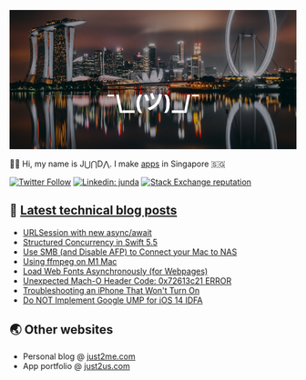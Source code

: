 [![](https://github.com/samwize/samwize/blob/master/singapore.jpg?raw=true)](https://just2me.com/about)

👋🏻 Hi, my name is J⋃⋂D⋀. I make [apps](https://just2us.com/apps) in Singapore 🇸🇬

[![Twitter Follow](https://img.shields.io/twitter/follow/samwize?label=Follow)](https://twitter.com/samwize)
[![Linkedin: junda](https://img.shields.io/badge/-Junda-blue?style=flat-square&logo=Linkedin&logoColor=white&link=https://www.linkedin.com/in/junda/)](https://www.linkedin.com/in/junda/)
[![Stack Exchange reputation](https://img.shields.io/stackexchange/stackoverflow/r/242682)](https://stackoverflow.com/users/242682/samwize)

## 📕 [Latest technical blog posts](https://samwize.com)

<!-- BLOG-POST-LIST:START -->
- [URLSession with new async/await](https://samwize.com/2021/10/12/urlsession-with-new-async-await/)
- [Structured Concurrency in Swift 5.5](https://samwize.com/2021/10/12/structured-concurrency-in-swift-5-5/)
- [Use SMB (and Disable AFP) to Connect your Mac to NAS](https://samwize.com/2021/07/15/use-smb-disable-afp-to-connect-mac-to-nas/)
- [Using ffmpeg on M1 Mac](https://samwize.com/2021/07/13/using-ffmpeg-on-m1-mac/)
- [Load Web Fonts Asynchronously (for Webpages)](https://samwize.com/2021/04/29/load-web-fonts-asynchronously-for-webpages/)
- [Unexpected Mach-O Header Code: 0x72613c21 ERROR](https://samwize.com/2021/04/15/unexpected-mach-o-header-code-0x72613c21-error/)
- [Troubleshooting an iPhone That Won't Turn On](https://samwize.com/2021/03/24/troubleshooting-an-iphone-that-wont-turn-on/)
- [Do NOT Implement Google UMP for iOS 14 IDFA](https://samwize.com/2021/03/11/do-not-implement-google-ump-pre-permission-prompt-for-ios-14-idfa/)
<!-- BLOG-POST-LIST:END -->

## 🌏 Other websites

- Personal blog @ [just2me.com](https://just2me.com)
- App portfolio @ [just2us.com](https://just2us.com)
